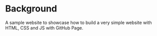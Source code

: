# Background
A sample website to showcase how to build a very simple website with HTML, CSS and JS with GitHub Page.
